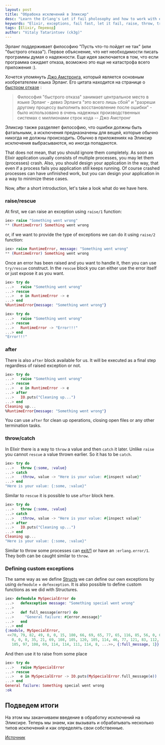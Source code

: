 ```yaml
---
layout: post
title: "Обрабока исключений в Эликсир"
desc: "Learn the Erlang's Let if fail pholosophy and how to work with exceptions in Elixir."
keywords: "Elixir, exceptions, fail fast, let it fail, raise, throw, try, rescue, catch, error"
tags: [Elixir, Перевод]
author: "Vitaly Tatarintsev (ck3g)"
---
```


Эрланг поддерживает философию "Пусть что-то пойдет не так" (или "быстрого отказа"). Первое объяснение, что нет необходимости писать программы думая о надежности. Еще идея заключается в том, что если программа ожидает отказа, возможно это еще не катастрофа всего приложения :). 

Хочется упомянуть [Джо Амстронга](https://en.wikipedia.org/wiki/Joe_Armstrong_(programming)), который является основным изобретателем языка Эрланг. Его цитата находится на странице о [быстром отказе](http://wiki.c2.com/?FailFast) :

> Философия "быстрого отказа" занимает центральное место в языке Эрланг - девиз Эрланга "это всего лишь сбой" и "разреши другому процессу выполнить восстановление после ошибки" - было использовано в очень надежных производственных системах с миллионами строк кода -- Джо Амстронг

Эликсир также разделяет философию, что ошибки должны быть фатальными, а исключения предназначены для вещей, которые обычно никогда не должны происходить. Обычно в приложениях на Эликсир исключения выбрасываются, но иногда попадаются.

That does not mean, that you should ignore them completely. As soon as Elixir application usually consists of multiple processes, you may let them (processes) crash. Also, you should design your application in the way, that even if a process fails you application still keeps running. Of course crashed processes can have unfinished work, but you can design your application in a way to minimize these cases.

Now, after a short introduction, let's take a look what do we have here.

### raise/rescue

At first, we can raise an exception using `raise/1` function:

```elixir
iex> raise "Something went wrong"
** (RuntimeError) Something went wrong
```

or, if we want to provide the type of exceptions we can do it using `raise/2` function:

```elixir
iex> raise RuntimeError, message: "Something went wrong"
** (RuntimeError) Something went wrong
```
Once an error has been raised and you want to handle it, then you can use `try/rescue` construct.
In the `rescue` block you can either use the error itself or just expose it as you want.

```elixir
iex> try do
...>   raise "Something went wrong"
...> rescue
...>   e in RuntimeError -> e
...> end
%RuntimeError{message: "Something went wrong"}

iex> try do
...>   raise "Something went wrong"
...> rescue
...>   RuntimeError -> "Error!!!"
...> end
"Error!!!"
```

### after

There is also `after` block available for us. It will be executed as a final step regardless of raised exception or not.

```elixir
iex> try do
...>   raise "Something went wrong"
...> rescue
...>   e in RuntimeError -> e
...> after
...>   IO.puts("Cleaning up...")
...> end
Cleaning up...
%RuntimeError{message: "Something went wrong"}
```

You can use `after` for clean up operations, closing open files or any other termination tasks.


### throw/catch

In Elixir there is a way to `throw` a value and then `catch` it later. Unlike `raise` you cannot `rescue` a value thrown earlier. So it has to be `catch`.

```elixir
iex> try do
...>   throw {:some, :value}
...> catch
...>   :throw, value -> "Here is your value: #{inspect value}"
...> end
"Here is your value: {:some, :value}"
```
Similar to `rescue` it is possible to use `after` block here.

```elixir
iex> try do
...>   throw {:some, :value}
...> catch
...>   :throw, value -> "Here is your value: #{inspect value}"
...> after
...>   IO.puts("Cleaning up...")
...> end
Cleaning up...
"Here is your value: {:some, :value}"
```

Similar to throw some processes can [exit/1](https://hexdocs.pm/elixir/Kernel.html#exit/1) or have an `:erlang.error/1`.
They both can be caught similar to `throw`.

### Defining custom exceptions

The same way as we define [Structs](http://whatdidilearn.info/2017/11/06/more-on-maps-and-structs-in-elixir.html#structs) we can define our own exceptions by using `defmodule` + `defexception`. It is also possible to define custom functions as we did with Structures.

```elixir
iex> defmodule MySpecialError do
...>   defexception message: "Something special went wrong"
...>
...>   def full_message(error) do
...>     "General failure: #{error.message}"
...>   end
...> end
{:module, MySpecialError,
 <<70, 79, 82, 49, 0, 0, 15, 180, 66, 69, 65, 77, 65, 116, 85, 56, 0, 0, 1, 130,
   0, 0, 0, 35, 21, 69, 108, 105, 120, 105, 114, 46, 77, 121, 83, 112, 101, 99,
   105, 97, 108, 69, 114, 114, 111, 114, 8, ...>>, {:full_message, 1}}
```

And then use it to raise from some place

```elixir
iex> try do
...>   raise MySpecialError
...> rescue
...>   e in MySpecialError -> IO.puts(MySpecialError.full_message(e))
...> end
General failure: Something special went wrong
:ok
```

## Подведем итоги

На этом мы заканчиваем введение в обработку исключений на Эликсире. Теперь мы знаем, как вызывать и обрабатывать несколько типов исключений и как определять свои собственные. 

[Источник](http://whatdidilearn.info/2017/11/19/exceptions-in-elixir.html)